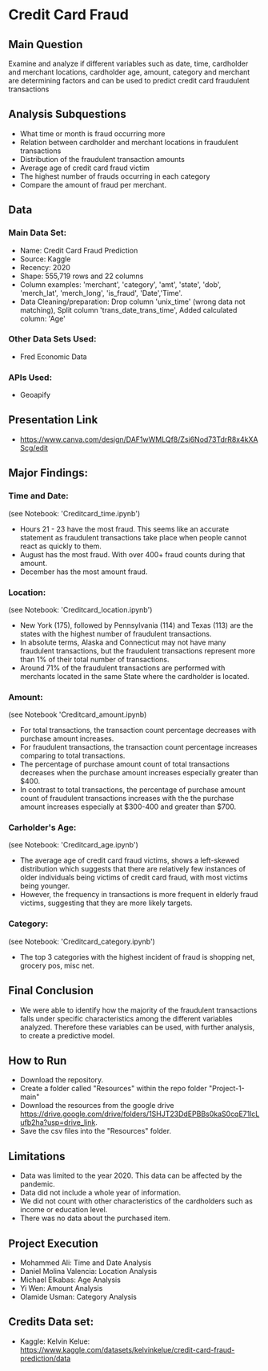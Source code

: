 # Credit Card Fraud


## Main Question
Examine and analyze if different variables such as date, time, cardholder and merchant locations, cardholder age, amount, category and merchant are determining factors and can be used to predict credit card fraudulent transactions


## Analysis Subquestions
- What time or month is fraud occurring more
- Relation between cardholder and merchant locations in fraudulent transactions 
- Distribution of the fraudulent transaction amounts
- Average age of credit card fraud victim
- The highest number of frauds occurring in each category
- Compare the amount of fraud per merchant. 


## Data

### Main Data Set:
- Name: Credit Card Fraud Prediction
- Source: Kaggle
- Recency: 2020
- Shape: 555,719 rows and 22 columns
- Column examples: 'merchant', 'category', 'amt', 'state', 'dob', 'merch_lat', 'merch_long', 'is_fraud', 'Date','Time'.
- Data Cleaning/preparation: Drop column 'unix_time' (wrong data not matching), Split column 'trans_date_trans_time', Added calculated column: 'Age'

### Other Data Sets Used:
- Fred Economic Data

### APIs Used:
- Geoapify


## Presentation Link
- https://www.canva.com/design/DAF1wWMLQf8/Zsi6Nod73TdrR8x4kXAScg/edit


## Major Findings:

### Time and Date:
(see Notebook: 'Creditcard_time.ipynb')
- Hours 21 - 23 have the most fraud. This seems like an accurate statement as fraudulent transactions take place when people cannot react as quickly to them. 
- August has the most fraud. With over 400+ fraud counts during that amount.
- December has the most amount fraud.

### Location:
(see Notebook: 'Creditcard_location.ipynb')
- New York (175), followed by Pennsylvania (114) and Texas (113) are the states with the highest number of fraudulent transactions.
- In absolute terms, Alaska and Connecticut may not have many fraudulent transactions, but the fraudulent transactions represent more than 1% of their total number of transactions.
- Around 71% of the fraudulent transactions are performed with merchants located in the same State where the cardholder is located.

### Amount:
(see Notebook 'Creditcard_amount.ipynb)
- For total transactions, the transaction count percentage decreases with purchase amount increases.
- For fraudulent transactions, the transaction count percentage increases comparing to total transactions.
- The percentage of purchase amount count of total transactions decreases when the purchase amount increases especially greater than $400.
- In contrast to total transactions, the percentage of purchase amount count of fraudulent transactions increases with the the purchase amount increases especially at $300-400 and greater than $700.

### Carholder's Age:
(see Notebook: 'Creditcard_age.ipynb')
- The average age of credit card fraud victims, shows a left-skewed distribution which suggests that there are relatively few instances of older individuals being victims of credit card fraud, with most victims being younger.
- However, the frequency in transactions is more frequent in elderly fraud victims, suggesting that they are more likely targets.

### Category:
(see Notebook: 'Creditcard_category.ipynb')
- The top 3 categories with the highest incident of fraud is shopping net, grocery pos, misc net.


## Final Conclusion
- We were able to identify how the majority of the fraudulent transactions falls under specific characteristics among the different variables analyzed. Therefore these variables can be used, with further analysis, to create a predictive model. 


## How to Run
- Download the repository.
- Create a folder called "Resources" within the repo folder "Project-1-main"
- Download the resources from the google drive https://drive.google.com/drive/folders/1SHJT23DdEPBBs0kaS0cqE71lcLufb2ha?usp=drive_link.
- Save the csv files into the "Resources" folder.


## Limitations
- Data was limited to the year 2020. This data can be affected by the pandemic.
- Data did not include a whole year of information.
- We did not count with other characteristics of the cardholders such as income or education level.
- There was no data about the purchased item.


## Project Execution
- Mohammed Ali: Time and Date Analysis
- Daniel Molina Valencia: Location Analysis
- Michael Elkabas: Age Analysis
- Yi Wen: Amount Analysis
- Olamide Usman: Category Analysis


## Credits Data set:
- Kaggle: Kelvin Kelue: https://www.kaggle.com/datasets/kelvinkelue/credit-card-fraud-prediction/data
